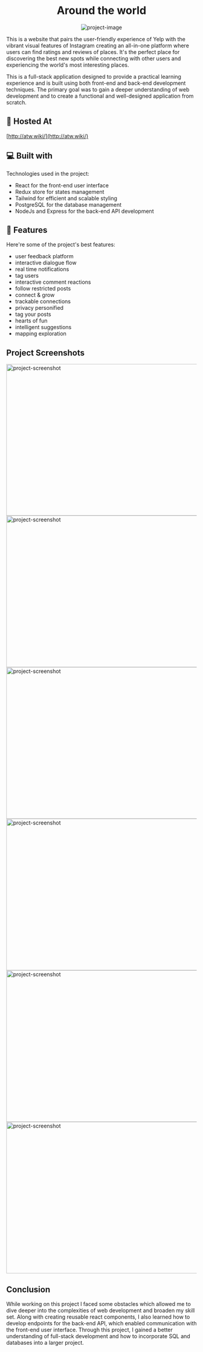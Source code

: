 <h1 align="center" id="title">Around the world</h1>

<p align="center"><img src="https://socialify.git.ci/iqbalkang225/iqbal-kang-225-around-the-world/image?logo=https%3A%2F%2Fraw.githubusercontent.com%2Fiqbalkang225%2Fiqbal-kang-225-around-the-world%2F444975c05650980ae53b2b6fd9bbdce49cad87ea%2Fclient%2Fpublic%2Ffavicon.svg&name=1&owner=1&theme=Light" alt="project-image"></p>

<p id="description">This is a website that pairs the user-friendly experience of Yelp with the vibrant visual features of Instagram creating an all-in-one platform where users can find ratings and reviews of places. It's the perfect place for discovering the best new spots while connecting with other users and experiencing the world's most interesting places. 

This is a full-stack application designed to provide a practical learning experience and is built using both front-end and back-end development techniques. The primary goal was to gain a deeper understanding of web development and to create a functional and well-designed application from scratch.</p>

<h2>🚀 Hosted At</h2>

[http://atw.wiki/](http://atw.wiki/)



<h2>💻 Built with</h2>

Technologies used in the project:

*   React for the front-end user interface
*   Redux store for states management
*   Tailwind for efficient and scalable styling
*   PostgreSQL for the database management
*   NodeJs and Express for the back-end API development

<h2>🧐 Features</h2>

Here're some of the project's best features:

*   user feedback platform
*   interactive dialogue flow
*   real time notifications
*   tag users
*   interactive comment reactions
*   follow restricted posts
*   connect & grow
*   trackable connections
*   privacy personified
*   tag your posts
*   hearts of fun
*   intelligent suggestions
*   mapping exploration

<h2>Project Screenshots</h2>

<img src="https://res.cloudinary.com/dydbhumso/image/upload/v1685741148/realtimenotifications_cuq2nz.png" alt="project-screenshot" width="800" height="400/">

<img src="https://res.cloudinary.com/dydbhumso/image/upload/v1685741149/interactivecommentreactions_jksyhf.png" alt="project-screenshot" width="800" height="400/">

<img src="https://res.cloudinary.com/dydbhumso/image/upload/v1685741148/followrestrictedposts_b5uie6.png" alt="project-screenshot" width="800" height="400/">

<img src="https://res.cloudinary.com/dydbhumso/image/upload/v1685741147/tagteamup_dtxoyx.png" alt="project-screenshot" width="800" height="400/">

<img src="https://res.cloudinary.com/dydbhumso/image/upload/v1685741148/trackableconnections_xqtwr6.png" alt="project-screenshot" width="800" height="400/">

<img src="https://res.cloudinary.com/dydbhumso/image/upload/v1685741150/mappingexploration_n6q8ey.png" alt="project-screenshot" width="800" height="400/">

<h2>Conclusion</h2>

While working on this project I faced some obstacles which allowed me to dive deeper into the complexities of web development and broaden my skill set. Along with creating reusable react components, I also learned how to develop endpoints for the back-end API, which enabled communication with the front-end user interface. Through this project, I gained a better understanding of full-stack development and how to incorporate SQL and databases into a larger project.

  
  


  
  
